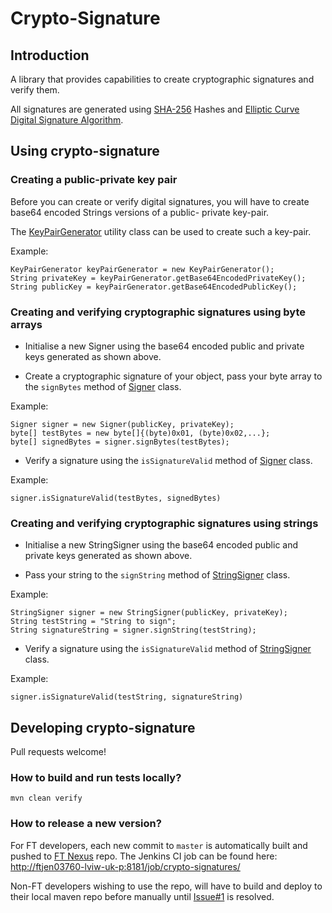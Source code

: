 # Crypto-Signature

## Introduction
A library that provides capabilities to create cryptographic signatures and verify them.   

All signatures are generated using [SHA-256](https://en.wikipedia.org/wiki/SHA-2) Hashes and 
[Elliptic Curve Digital Signature Algorithm](https://en.wikipedia.org/wiki/Elliptic_Curve_Digital_Signature_Algorithm).

## Using crypto-signature

### Creating a public-private key pair
Before you can create or verify digital signatures, you will have to create base64 encoded Strings versions of a public-
private key-pair.

The [KeyPairGenerator](src/main/java/com/ft/membership/crypto/util/KeyPairGenerator.java) utility class can be used to 
create such a key-pair.

Example:

    KeyPairGenerator keyPairGenerator = new KeyPairGenerator();
    String privateKey = keyPairGenerator.getBase64EncodedPrivateKey();
    String publicKey = keyPairGenerator.getBase64EncodedPublicKey();

### Creating and verifying cryptographic signatures using byte arrays
* Initialise a new Signer using the base64 encoded public and private keys generated as shown above.

* Create a cryptographic signature of your object, pass your byte array to the `signBytes` method
of [Signer](src/main/java/com/ft/membership/crypto/signature/Signer.java) class.

Example:

    Signer signer = new Signer(publicKey, privateKey);
    byte[] testBytes = new byte[]{(byte)0x01, (byte)0x02,...};
    byte[] signedBytes = signer.signBytes(testBytes);
        
* Verify a signature using the `isSignatureValid` method of
[Signer](src/main/java/com/ft/membership/crypto/signature/Signer.java) class.

Example:

    signer.isSignatureValid(testBytes, signedBytes)
        
### Creating and verifying cryptographic signatures using strings
* Initialise a new StringSigner using the base64 encoded public and private keys generated as shown above.

* Pass your string to the `signString` method of
[StringSigner](src/main/java/com/ft/membership/crypto/signature/StringSigner.java) class.

Example:

    StringSigner signer = new StringSigner(publicKey, privateKey);
    String testString = "String to sign";
    String signatureString = signer.signString(testString);

* Verify a signature using the `isSignatureValid` method of
[StringSigner](src/main/java/com/ft/membership/crypto/signature/StringSigner.java) class.

Example:

    signer.isSignatureValid(testString, signatureString)

## Developing crypto-signature

Pull requests welcome!

### How to build and run tests locally?

    mvn clean verify

### How to release a new version?
For FT developers, each new commit to `master` is automatically built and pushed to 
[FT Nexus](http://anthill.svc.ft.com:8081/nexus/index.html#nexus-search;quick~crypto-signatures) repo.
The Jenkins CI job can be found here: [http://ftjen03760-lviw-uk-p:8181/job/crypto-signatures/](http://ftjen03760-lviw-uk-p:8181/job/crypto-signatures/)

Non-FT developers wishing to use the repo, will have to build and deploy to their local maven repo before manually until
 [Issue#1](https://github.com/Financial-Times/crypto-signatures/issues/1) is resolved.

